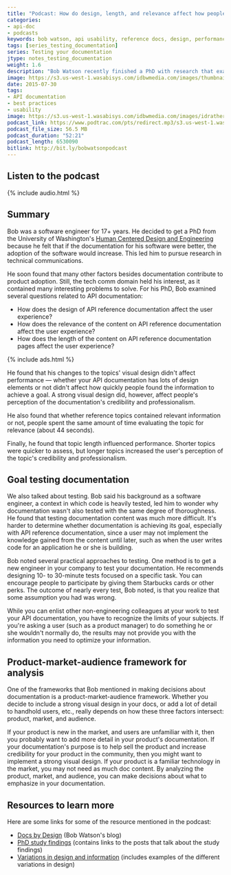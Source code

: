 ```yaml
---
title: "Podcast: How do design, length, and relevance affect how people use API reference docs -- interview with Bob Watson"
categories:
- api-doc
- podcasts
keywords: bob watson, api usability, reference docs, design, performance, relevance, usability, testing, mythbusting
tags: [series_testing_documentation]
series: Testing your documentation
jtype: notes_testing_documentation
weight: 1.6
description: "Bob Watson recently finished a PhD with research that examined how the design and content of API reference docs affects the user's performance. In this podcast, I talk with Bob about his findings and his other research interests, primarily around goal testing to measure documentation's effectiveness."
image: https://s3.us-west-1.wasabisys.com/idbwmedia.com/images/thumbnails/microphone.png
date: 2015-07-30
tags:
- API documentation
- best practices
- usability
image: https://s3.us-west-1.wasabisys.com/idbwmedia.com/images/idratherbewritinglogo.png
podcast_link: https://www.podtrac.com/pts/redirect.mp3/s3.us-west-1.wasabisys.com/idbwmedia.com/podcasts/bobwatson_apidocs.mp3
podcast_file_size: 56.5 MB
podcast_duration: "52:21"
podcast_length: 6530090
bitlink: http://bit.ly/bobwatsonpodcast
---
```


## Listen to the podcast

{% include audio.html %}

## Summary

Bob was a software engineer for 17+ years. He decided to get a PhD from the University of Washington's [Human Centered Design and Engineering](http://www.hcde.washington.edu/) because he felt that if the documentation for his software were better, the adoption of the software would increase. This led him to pursue research in technical communications.

He soon found that many other factors besides documentation contribute to product adoption. Still, the tech comm domain held his interest, as it contained many interesting problems to solve. For his PhD, Bob examined several questions related to API documentation:

* How does the design of API reference documentation affect the user experience?
* How does the relevance of the content on API reference documentation affect the user experience?
* How does the length of the content on API reference documentation pages affect the user experience?

{% include ads.html %}

He found that his changes to the topics' visual design didn't affect performance &mdash; whether your API documentation has lots of design elements or not didn't affect how quickly people found the information to achieve a goal. A strong visual design did, however, affect people's perception of the documentation's credibility and professionalism.

He also found that whether reference topics contained relevant information or not, people spent the same amount of time evaluating the topic for relevance (about 44 seconds).

Finally, he found that topic length influenced performance. Shorter topics were quicker to assess, but longer topics increased the user's perception of the topic's credibility and professionalism.



## Goal testing documentation

We also talked about testing. Bob said his background as a software engineer, a context in which code is heavily tested, led him to wonder why documentation wasn't also tested with the same degree of thoroughness. He found that testing documentation content was much more difficult. It's harder to determine whether documentation is achieving its goal, especially with API reference documentation, since a user may not implement the knowledge gained from the content until later, such as when the user writes code for an application he or she is building.

Bob noted several practical approaches to testing. One method is to get a new engineer in your company to test your documentation. He recommends designing 10- to 30-minute tests focused on a specific task. You can encourage people to participate by giving them Starbucks cards or other perks. The outcome of nearly every test, Bob noted, is that you realize that some assumption you had was wrong.

While you can enlist other non-engineering colleagues at your work to test your API documentation, you have to recognize the limits of your subjects. If you're asking a user (such as a product manager) to do something he or she wouldn't normally do, the results may not provide you with the information you need to optimize your information.

## Product-market-audience framework for analysis

One of the frameworks that Bob mentioned in making decisions about documentation is a product-market-audience framework. Whether you decide to include a strong visual design in your docs, or add a lot of detail to handhold users, etc., really depends on how these three factors intersect: product, market, and audience.

If your product is new in the market, and users are unfamiliar with it, then you probably want to add more detail in your product's documentation. If your documentation's purpose is to help sell the product and increase credibility for your product in the community, then you might want to implement a strong visual design. If your product is a familiar technology in the market, you may not need as much doc content. By analyzing the product, market, and audience, you can make decisions about what to emphasize in your documentation.

## Resources to learn more

Here are some links for some of the resource mentioned in the podcast:

* [Docs by Design](http://docsbydesign.com/) (Bob Watson's blog)
* [PhD study findings](http://docsbydesign.com/category/phd-dissertation-study/) (contains links to the posts that talk about the study findings)
* [Variations in design and information](http://docsbydesign.com/2015/06/22/api-reference-topic-study-summary-results/) (includes examples of the different variations in design)
